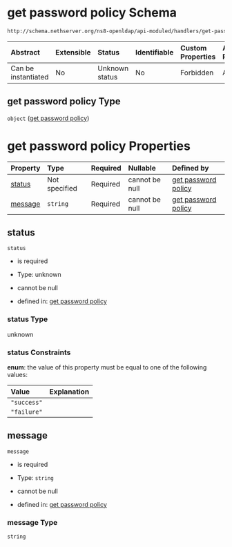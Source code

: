 # get password policy Schema

```txt
http://schema.nethserver.org/ns8-openldap/api-moduled/handlers/get-password-policy/validate-output.json
```



| Abstract            | Extensible | Status         | Identifiable | Custom Properties | Additional Properties | Access Restrictions | Defined In                                                                              |
| :------------------ | :--------- | :------------- | :----------- | :---------------- | :-------------------- | :------------------ | :-------------------------------------------------------------------------------------- |
| Can be instantiated | No         | Unknown status | No           | Forbidden         | Allowed               | none                | [validate-output.json](get-password-policy/validate-output.json "open original schema") |

## get password policy Type

`object` ([get password policy](validate-output-1.md))

# get password policy Properties

| Property            | Type          | Required | Nullable       | Defined by                                                                                                                                                                                   |
| :------------------ | :------------ | :------- | :------------- | :------------------------------------------------------------------------------------------------------------------------------------------------------------------------------------------- |
| [status](#status)   | Not specified | Required | cannot be null | [get password policy](validate-output-1-properties-status.md "http://schema.nethserver.org/ns8-openldap/api-moduled/handlers/get-password-policy/validate-output.json#/properties/status")   |
| [message](#message) | `string`      | Required | cannot be null | [get password policy](validate-output-1-properties-message.md "http://schema.nethserver.org/ns8-openldap/api-moduled/handlers/get-password-policy/validate-output.json#/properties/message") |

## status



`status`

* is required

* Type: unknown

* cannot be null

* defined in: [get password policy](validate-output-1-properties-status.md "http://schema.nethserver.org/ns8-openldap/api-moduled/handlers/get-password-policy/validate-output.json#/properties/status")

### status Type

unknown

### status Constraints

**enum**: the value of this property must be equal to one of the following values:

| Value       | Explanation |
| :---------- | :---------- |
| `"success"` |             |
| `"failure"` |             |

## message



`message`

* is required

* Type: `string`

* cannot be null

* defined in: [get password policy](validate-output-1-properties-message.md "http://schema.nethserver.org/ns8-openldap/api-moduled/handlers/get-password-policy/validate-output.json#/properties/message")

### message Type

`string`

